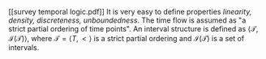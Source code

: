 [[survey temporal logic.pdf]]
It is very easy to define properties *linearity, density, discreteness, unboundedness*.
The time flow is assumed as "a strict partial ordering of time points".
An interval structure is defined as $\langle \mathcal T, \mathcal I(\mathcal T) \rangle$, where $\mathcal T = \langle T, < \rangle$ is a strict partial ordering and $\mathcal I(\mathcal T)$ is a set of intervals.